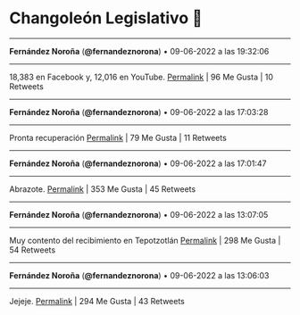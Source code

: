 # Changoleón Legislativo 🙈
*****
**Fernández Noroña** (**@fernandeznorona**) • 09-06-2022 a las 19:32:06
*****
18,383 en Facebook y, 12,016 en YouTube.
[Permalink](https://twitter.com/fernandeznorona/status/1535102480597585922) | 96 Me Gusta | 10 Retweets
*****
**Fernández Noroña** (**@fernandeznorona**) • 09-06-2022 a las 17:03:28
*****
Pronta recuperación
[Permalink](https://twitter.com/fernandeznorona/status/1535065073068060672) | 79 Me Gusta | 11 Retweets
*****
**Fernández Noroña** (**@fernandeznorona**) • 09-06-2022 a las 17:01:47
*****
Abrazote.
[Permalink](https://twitter.com/fernandeznorona/status/1535064651058147328) | 353 Me Gusta | 45 Retweets
*****
**Fernández Noroña** (**@fernandeznorona**) • 09-06-2022 a las 13:07:05
*****
Muy contento del recibimiento en Tepotzotlán
[Permalink](https://twitter.com/fernandeznorona/status/1535005586739322888) | 298 Me Gusta | 54 Retweets
*****
**Fernández Noroña** (**@fernandeznorona**) • 09-06-2022 a las 13:06:03
*****
Jejeje.
[Permalink](https://twitter.com/fernandeznorona/status/1535005326994464785) | 294 Me Gusta | 43 Retweets